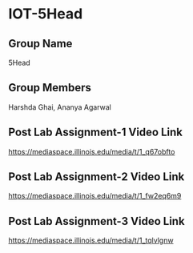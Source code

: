 # IOT-5Head

## Group Name

5Head


## Group Members

Harshda Ghai, Ananya Agarwal 


## Post Lab Assignment-1 Video Link 

https://mediaspace.illinois.edu/media/t/1_q67obfto


## Post Lab Assignment-2 Video Link 

https://mediaspace.illinois.edu/media/t/1_fw2eq6m9 



## Post Lab Assignment-3 Video Link 

https://mediaspace.illinois.edu/media/t/1_tqlvlgnw


